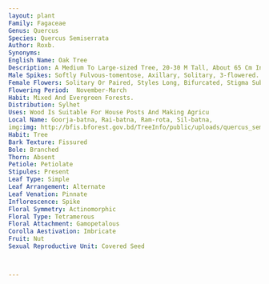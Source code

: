 ```yaml
---
layout: plant
Family: Fagaceae
Genus: Quercus
Species: Quercus Semiserrata
Author: Roxb.
Synonyms: 
English Name: Oak Tree
Description: A Medium To Large-sized Tree, 20-30 M Tall, About 65 Cm In Diameter At Breast Height, Old Stem Buttressed, Furrowed And Fluted, Young Shoots Softly Fulvous-tomentose, Bark Grey, Rough, Irregularly Fissured. Leaves 8-20 Ã— 2.5-6.0 Cm, Oblong-lanceolate, Oblanceolate, Acute Or Shortly Acuminate, Coarsely Serrate Or Semi-serrate Towards The Apex At Upper Half, Glabrous Above, Glaucous Beneath, Lateral Veins 10-14 Pairs, Base Obtuse Or Cuneate, Often Unequal Sided, Petioles 1.0-2.5 Cm Long. 
Male Spikes: Softly Fulvous-tomentose, Axillary, Solitary, 3-flowered. 
Female Flowers: Solitary Or Paired, Styles Long, Bifurcated, Stigma Sub-capitate. Cupules Annulate, Hemispheric, C 1.4 Ã— 2.5 Cm, Covering About Half Of The Nut, Lamellae 4-6, Velvety-tomentose. Fruit A Nut, On Short Thick Stalks, Solitary Or In Pairs, Cylindric, Ovoid, 3-4 Ã— 1.5-2.0 Cm.
Flowering Period:  November-March
Habit: Mixed And Evergreen Forests.
Distribution: Sylhet
Uses: Wood Is Suitable For House Posts And Making Agricu
Local Name: Goorja-batna, Rai-batna, Ram-rota, Sil-batna, 
img:img: http://bfis.bforest.gov.bd/TreeInfo/public/uploads/quercus_semiserrata.jpg
Habit: Tree
Bark Texture: Fissured
Bole: Branched
Thorn: Absent
Petiole: Petiolate
Stipules: Present
Leaf Type: Simple
Leaf Arrangement: Alternate
Leaf Venation: Pinnate
Inflorescence: Spike
Floral Symmetry: Actinomorphic
Floral Type: Tetramerous
Floral Attachment: Gamopetalous
Corolla Aestivation: Imbricate
Fruit: Nut
Sexual Reproductive Unit: Covered Seed



---
```


